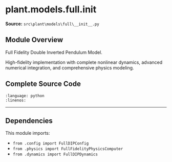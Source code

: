 # plant.models.full.__init__

**Source:** `src\plant\models\full\__init__.py`

## Module Overview

Full Fidelity Double Inverted Pendulum Model.

High-fidelity implementation with complete nonlinear dynamics,
advanced numerical integration, and comprehensive physics modeling.

## Complete Source Code

```{literalinclude} ../../../src/plant/models/full/__init__.py
:language: python
:linenos:
```

---

## Dependencies

This module imports:

- `from .config import FullDIPConfig`
- `from .physics import FullFidelityPhysicsComputer`
- `from .dynamics import FullDIPDynamics`

